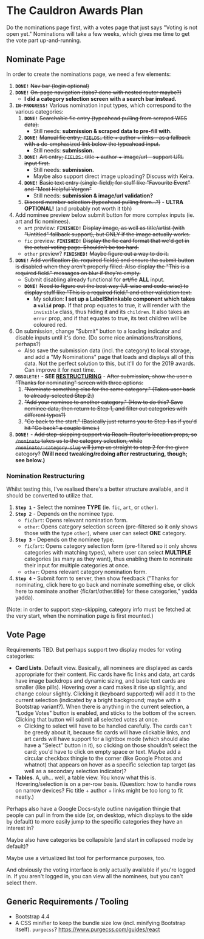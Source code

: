 # The Cauldron Awards Plan

Do the nominations page first, with a votes page that just says "Voting is not open yet." Nominations will take a few weeks, which gives me time to get the vote part up-and-running.

## Nominate Page

In order to create the nominations page, we need a few elements:

1. **`DONE!`** ~~Nav bar (login optional)~~
2. **`DONE!`** ~~On-page navigation (tabs? done with nested router maybe?)~~
   - **I did a category selection screen with a search bar instead.**
3. **`IN-PROGRESS!`** Various nomination input types, which correspond to the various categories:
   1. **`DONE!`** ~~Searchable fic entry (typeahead pulling from scraped WSS data).~~
      - Still needs: **submission & scraped data to pre-fill with.**
   2. **`DONE!`** ~~Manual fic entry; `FIELDS:` title + author + links - as a fallback with a de-emphasized link below the typeahead input.~~
      - Still needs: **submission.**
   3. **`DONE!`** ~~Art entry; `FIELDS:` title + author + image/url - support URL input first.~~
      - Still needs: **submission.**
      - Maybe also support direct image uploading? Discuss with Keira.
   4. **`DONE!`** ~~Basic text entry (single-field); for stuff like "Favourite Event" and "Most Helpful Vergen"~~
      - Still needs: **submission & image/url validation?**
   5. ~~Discord member selection (typeahead pulling from...?)~~ - **ULTRA OPTIONAL!** (and probably not worth it tbh)
4. Add nominee preview below submit button for more complex inputs (ie. art and fic nominees).
   - `art` preview: **`FINISHED!`** ~~Display image, as well as title/artist (with "Untitled" fallback support), but ONLY if the image actually works.~~
   - `fic` preview: **`FINISHED!`** ~~Display the fic card format that we'd get in the actual voting page. Shouldn't be too hard.~~
   - `other` preview? **`FINISHED!`** ~~Maybe figure out a way to do it.~~
5. **`DONE!`** ~~Add verification (ie. required fields) and ensure the submit button is disabled when they aren't properly filled. Also display the "This is a required field." messages on blur if they're empty.~~
   - Submit disabling already functional for ~~art/fic~~ **ALL** input.
   - **`DONE!`** ~~Need to figure out the best way (UI-wise and code-wise) to display stuff like "This is a required field." and other validation text.~~
     - My solution: **I set up a LabelShrinkable component which takes a `valid` prop.** If that prop equates to true, it will render with the `invisible` class, thus hiding it and its `children`. It also takes an `error` prop, and if that equates to true, its text children will be coloured red.
6. On submission, change "Submit" button to a loading indicator and disable inputs until it's done. (Do some nice animations/transitions, perhaps?)
   - Also save the submission data (incl. the category) to local storage, and add a "My Nominations" page that loads and displays all of this data. Not the perfect solution to this, but it'll do for the 2019 awards. Can improve it for next time.
7. **`OBSOLETE!` - SEE [RESTRUCTURING](#nomination-restructuring)** - ~~After submission, show the user a "Thanks for nominating" screen with three options:~~
   1. ~~"Nominate something else for the same category." (Takes user back to already-selected Step 2.)~~
   2. ~~"Add your nominee to another category." (How to do this? Save nominee data, then return to Step 1, and filter out categories with different types?)~~
   3. ~~"Go back to the start." (Basically just returns you to Step 1 as if you'd hit "Go back" a couple times.)~~
8. **`DONE!`** - ~~Add step-skipping support via Reach-Router's location props, so `/nominate` takes us to the category selection, while `/nominate/:category-slug` will jump us straight to step 2 for the given category?~~ **(Will need tweaking/redoing after restructuring, though; see below.)**

### Nomination Restructuring

Whilst testing this, I've realised there's a better structure available, and it should be converted to utilize that.

1. **`Step 1`** - Select the nominee **TYPE** (ie. `fic`, `art`, or `other`).
2. **`Step 2`** - Depends on the nominee type.
   - `fic`/`art`: Opens relevant nomination form.
   - `other`: Opens category selection screen (pre-filtered so it only shows those with the type `other`), where user can select **ONE** category.
3. **`Step 3`** - Depends on the nominee type.
   - `fic`/`art`: Opens category selection form (pre-filtered so it only shows categories with matching types), where user can select **MULTIPLE** categories (as many as they want), thus enabling them to nominate their input for multiple categories at once.
   - `other`: Opens relevant category nomination form.
4. **`Step 4`** - Submit form to server, then show feedback ("Thanks for nominating, click here to go back and nominate something else, or click here to nominate another {fic/art/other.title} for these categories," yadda yadda).

(Note: in order to support step-skipping, category info must be fetched at the very start, when the nomination page is first mounted.)

## Vote Page

Requirements TBD. But perhaps support two display modes for voting categories:

- **Card Lists**. Default view. Basically, all nominees are displayed as cards appropriate for their content. Fic cards have fic links and data, art cards have image backdrops and dynamic sizing, and basic text cards are smaller (like pills). Hovering over a card makes it rise up slightly, and change colour slightly. Clicking it (keyboard supported) will add it to the current selection (indicated by a bright background; maybe with a Bootstrap variant?). When there is anything in the current selection, a "Lodge Votes" button is enabled, and sticks to the bottom of the screen. Clicking that button will submit all selected votes at once.
  - Clicking to select will have to be handled carefully. The cards can't be greedy about it, because fic cards will have clickable links, and art cards will have support for a lightbox mode (which should also have a "Select" button in it), so clicking on those shouldn't select the card; you'd have to click on empty space or text. Maybe add a circular checkbox thingie to the corner (like Google Photos and whatnot) that appears on hover as a specific selection tap target (as well as a secondary selection indicator)?
- **Tables**. A, uh... well, a table view. You know what this is. Hovering/selection is on a per-row basis. (Question: how to handle rows on narrow devices? Fic title + author + links might be too long to fit neatly.)

Perhaps also have a Google Docs-style outline navigation thingie that people can pull in from the side (or, on desktop, which displays to the side by default) to more easily jump to the specific categories they have an interest in?

Maybe also have categories be collapsible (and start in collapsed mode by default)?

Maybe use a virtualized list tool for performance purposes, too.

And obviously the voting interface is only actually available if you're logged in. If you aren't logged in, you can view all the nominees, but you can't select them.

## Generic Requirements / Tooling

- Bootstrap 4.4
- A CSS minifier to keep the bundle size low (incl. minifying Bootstrap itself). `purgecss`? https://www.purgecss.com/guides/react
